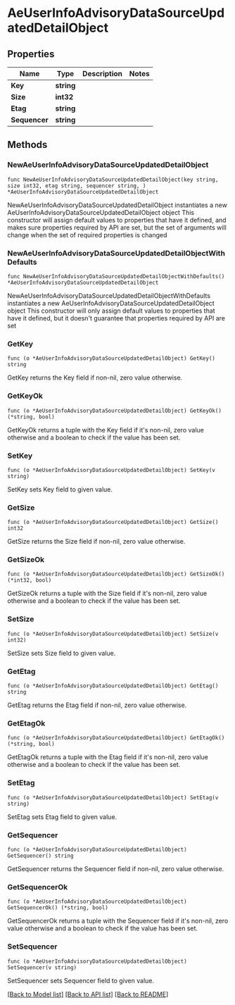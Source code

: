 # AeUserInfoAdvisoryDataSourceUpdatedDetailObject

## Properties

Name | Type | Description | Notes
------------ | ------------- | ------------- | -------------
**Key** | **string** |  | 
**Size** | **int32** |  | 
**Etag** | **string** |  | 
**Sequencer** | **string** |  | 

## Methods

### NewAeUserInfoAdvisoryDataSourceUpdatedDetailObject

`func NewAeUserInfoAdvisoryDataSourceUpdatedDetailObject(key string, size int32, etag string, sequencer string, ) *AeUserInfoAdvisoryDataSourceUpdatedDetailObject`

NewAeUserInfoAdvisoryDataSourceUpdatedDetailObject instantiates a new AeUserInfoAdvisoryDataSourceUpdatedDetailObject object
This constructor will assign default values to properties that have it defined,
and makes sure properties required by API are set, but the set of arguments
will change when the set of required properties is changed

### NewAeUserInfoAdvisoryDataSourceUpdatedDetailObjectWithDefaults

`func NewAeUserInfoAdvisoryDataSourceUpdatedDetailObjectWithDefaults() *AeUserInfoAdvisoryDataSourceUpdatedDetailObject`

NewAeUserInfoAdvisoryDataSourceUpdatedDetailObjectWithDefaults instantiates a new AeUserInfoAdvisoryDataSourceUpdatedDetailObject object
This constructor will only assign default values to properties that have it defined,
but it doesn't guarantee that properties required by API are set

### GetKey

`func (o *AeUserInfoAdvisoryDataSourceUpdatedDetailObject) GetKey() string`

GetKey returns the Key field if non-nil, zero value otherwise.

### GetKeyOk

`func (o *AeUserInfoAdvisoryDataSourceUpdatedDetailObject) GetKeyOk() (*string, bool)`

GetKeyOk returns a tuple with the Key field if it's non-nil, zero value otherwise
and a boolean to check if the value has been set.

### SetKey

`func (o *AeUserInfoAdvisoryDataSourceUpdatedDetailObject) SetKey(v string)`

SetKey sets Key field to given value.


### GetSize

`func (o *AeUserInfoAdvisoryDataSourceUpdatedDetailObject) GetSize() int32`

GetSize returns the Size field if non-nil, zero value otherwise.

### GetSizeOk

`func (o *AeUserInfoAdvisoryDataSourceUpdatedDetailObject) GetSizeOk() (*int32, bool)`

GetSizeOk returns a tuple with the Size field if it's non-nil, zero value otherwise
and a boolean to check if the value has been set.

### SetSize

`func (o *AeUserInfoAdvisoryDataSourceUpdatedDetailObject) SetSize(v int32)`

SetSize sets Size field to given value.


### GetEtag

`func (o *AeUserInfoAdvisoryDataSourceUpdatedDetailObject) GetEtag() string`

GetEtag returns the Etag field if non-nil, zero value otherwise.

### GetEtagOk

`func (o *AeUserInfoAdvisoryDataSourceUpdatedDetailObject) GetEtagOk() (*string, bool)`

GetEtagOk returns a tuple with the Etag field if it's non-nil, zero value otherwise
and a boolean to check if the value has been set.

### SetEtag

`func (o *AeUserInfoAdvisoryDataSourceUpdatedDetailObject) SetEtag(v string)`

SetEtag sets Etag field to given value.


### GetSequencer

`func (o *AeUserInfoAdvisoryDataSourceUpdatedDetailObject) GetSequencer() string`

GetSequencer returns the Sequencer field if non-nil, zero value otherwise.

### GetSequencerOk

`func (o *AeUserInfoAdvisoryDataSourceUpdatedDetailObject) GetSequencerOk() (*string, bool)`

GetSequencerOk returns a tuple with the Sequencer field if it's non-nil, zero value otherwise
and a boolean to check if the value has been set.

### SetSequencer

`func (o *AeUserInfoAdvisoryDataSourceUpdatedDetailObject) SetSequencer(v string)`

SetSequencer sets Sequencer field to given value.



[[Back to Model list]](../README.md#documentation-for-models) [[Back to API list]](../README.md#documentation-for-api-endpoints) [[Back to README]](../README.md)


